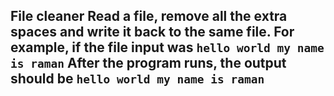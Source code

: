 ## File cleaner Read a file, remove all the extra spaces and write it back to the same file. For example, if the file input was ``` hello world my name is raman ``` After the program runs, the output should be ``` hello world my name is raman ```